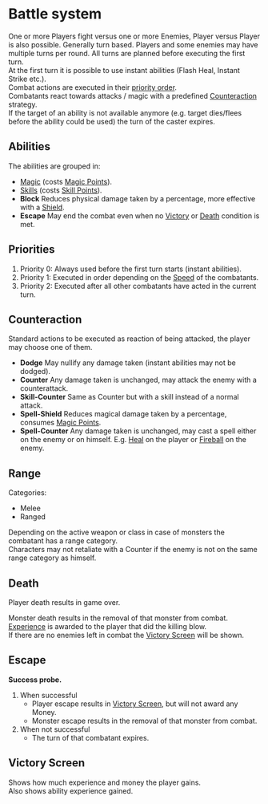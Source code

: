 
# Battle system

One or more Players fight versus one or more Enemies, Player versus Player is also possible.
Generally turn based.
Players and some enemies may have multiple turns per round.
All turns are planned before executing the first turn.  
At the first turn it is possible to use instant abilities (Flash Heal, Instant Strike etc.).  
Combat actions are executed in their [priority order](#priorities).  
Combatants react towards attacks / magic with a predefined [Counteraction](#counteraction) strategy.  
If the target of an ability is not available anymore (e.g. target dies/flees before the ability could be used) the turn of the caster expires.

## Abilities

The abilities are grouped in:
* [Magic](magic.md) (costs [Magic Points](attributes.md#magic-points)).
* [Skills](skills.md) (costs [Skill Points](attributes.md#skill-points)).
* **Block** Reduces physical damage taken by a percentage, more effective with a [Shield](items.md#shields).
* **Escape** May end the combat even when no [Victory](#victory) or [Death](#death) condition is met.



## Priorities

1. Priority 0: Always used before the first turn starts (instant abilities).
2. Priority 1: Executed in order depending on the [Speed](attributes.md#speed) of the combatants.
3. Priority 2: Executed after all other combatants have acted in the current turn.


## Counteraction

Standard actions to be executed as reaction of being attacked, the player may choose one of them.

* **Dodge** May nullify any damage taken (instant abilities may not be dodged).
* **Counter** Any damage taken is unchanged, may attack the enemy with a counterattack.
* **Skill-Counter** Same as Counter but with a skill instead of a normal attack.
* **Spell-Shield** Reduces magical damage taken by a percentage, consumes [Magic Points](attributes.md#magic-points).
* **Spell-Counter** Any damage taken is unchanged, may cast a spell either on the enemy or on himself. E.g. [Heal](magic.md#heal) on the player or [Fireball](magic.md#fireball) on the enemy.

## Range
Categories:
* Melee
* Ranged

Depending on the active weapon or class in case of monsters the combatant has a range category.  
Characters may not retaliate with a Counter if the enemy is not on the same range category as himself.

## Death

Player death results in game over.

Monster death results in the removal of that monster from combat.  
[Experience](attributes.md#experience) is awarded to the player that did the killing blow.  
If there are no enemies left in combat the [Victory Screen](#victory-Screen) will be shown.

## Escape

**Success probe.**

1. When successful
   * Player escape results in [Victory Screen](#victory-Screen), but will not award any Money.
   * Monster escape results in the removal of that monster from combat.
2. When not successful
   * The turn of that combatant expires.

## Victory Screen

Shows how much experience and money the player gains.  
Also shows ability experience gained.

